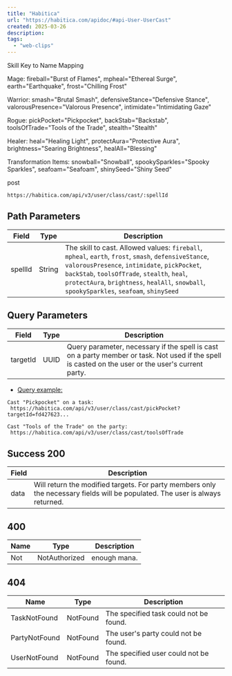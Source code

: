 ```yaml
---
title: "Habitica"
url: "https://habitica.com/apidoc/#api-User-UserCast"
created: 2025-03-26
description:
tags:
  - "web-clips"
---
```

Skill Key to Name Mapping

Mage: fireball="Burst of Flames", mpheal="Ethereal Surge", earth="Earthquake", frost="Chilling Frost"

Warrior: smash="Brutal Smash", defensiveStance="Defensive Stance", valorousPresence="Valorous Presence", intimidate="Intimidating Gaze"

Rogue: pickPocket="Pickpocket", backStab="Backstab", toolsOfTrade="Tools of the Trade", stealth="Stealth"

Healer: heal="Healing Light", protectAura="Protective Aura", brightness="Searing Brightness", healAll="Blessing"

Transformation Items: snowball="Snowball", spookySparkles="Spooky Sparkles", seafoam="Seafoam", shinySeed="Shiny Seed"

post
```
https://habitica.com/api/v3/user/class/cast/:spellId
```

## Path Parameters

| Field | Type | Description |
| --- | --- | --- |
| spellId | String | The skill to cast.  Allowed values: `fireball`, `mpheal`, `earth`, `frost`, `smash`, `defensiveStance`, `valorousPresence`, `intimidate`, `pickPocket`, `backStab`, `toolsOfTrade`, `stealth`, `heal`, `protectAura`, `brightness`, `healAll`, `snowball`, `spookySparkles`, `seafoam`, `shinySeed` |

## Query Parameters

| Field | Type | Description |
| --- | --- | --- |
| targetId | UUID | Query parameter, necessary if the spell is cast on a party member or task. Not used if the spell is casted on the user or the user's current party. |

- [Query example:](https://habitica.com/apidoc/#parameter-examples-User-UserCast-0_0_0-0)

```
Cast "Pickpocket" on a task:
 https://habitica.com/api/v3/user/class/cast/pickPocket?targetId=fd427623...

Cast "Tools of the Trade" on the party:
 https://habitica.com/api/v3/user/class/cast/toolsOfTrade
```

## Success 200

| Field | Description |
| --- | --- |
| data | Will return the modified targets. For party members only the necessary fields will be populated. The user is always returned. |

## 400

| Name | Type | Description |
| --- | --- | --- |
| Not | NotAuthorized | enough mana. |

## 404

| Name | Type | Description |
| --- | --- | --- |
| TaskNotFound | NotFound | The specified task could not be found. |
| PartyNotFound | NotFound | The user's party could not be found. |
| UserNotFound | NotFound | The specified user could not be found. |
